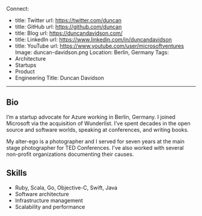 Connect:
  - title: Twitter
    url: https://twitter.com/duncan
  - title: GitHub
    url: https://github.com/duncan
  - title: Blog
    url: https://duncandavidson.com/
  - title: LinkedIn
    url: https://www.linkedin.com/in/duncandavidson
  - title: YouTube
    url: https://www.youtube.com/user/microsoftventures
Image: duncan-davidson.png
Location: Berlin, Germany
Tags:
  - Architecture
  - Startups
  - Product
  - Engineering
Title: Duncan Davidson
---
## Bio
I’m a startup advocate for Azure working in Berlin, Germany. I joined Microsoft via the acquisition of Wunderlist. I’ve spent decades in the open source and software worlds, speaking at conferences, and writing books. 

My alter-ego is a photographer and I served for seven years at the main stage photographer for TED Conferences. I’ve also worked with several non-profit organizations documenting their causes.

 ## Skills
* Ruby, Scala, Go, Objective-C, Swift, Java  
* Software architecture
* Infrastructure management
* Scalability and performance
 

